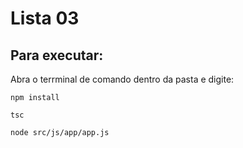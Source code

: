Lista 03
===

Para executar:
------

Abra o terrminal de comando dentro da pasta e digite:

    npm install

    tsc
    
    node src/js/app/app.js
